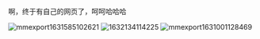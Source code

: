 啊，终于有自己的网页了，呵呵哈哈哈


![mmexport1631585102621](https://user-images.githubusercontent.com/91063747/134006308-d7ec7829-7668-4188-b217-ae37a80d182e.jpg)
![1632134114225](https://user-images.githubusercontent.com/91063747/134006359-b4d09cb2-2278-44f5-94af-480ac250cdde.jpg)
![mmexport1631001128469](https://user-images.githubusercontent.com/91063747/134006384-56d71899-e0e1-4b3a-adc7-c6e7a8d6b0c3.jpg)
